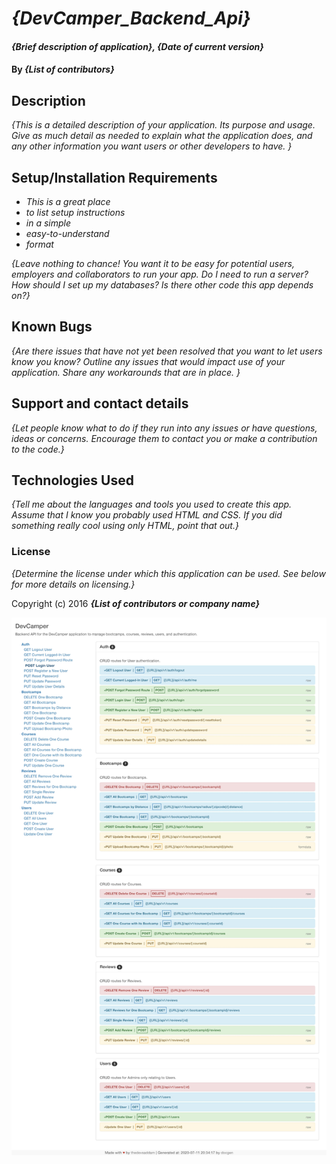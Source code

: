 # _{DevCamper_Backend_Api}_

#### _{Brief description of application}, {Date of current version}_

#### By _**{List of contributors}**_

## Description

_{This is a detailed description of your application. Its purpose and usage. Give as much detail as needed to explain what the application does, and any other information you want users or other developers to have. }_

## Setup/Installation Requirements

- _This is a great place_
- _to list setup instructions_
- _in a simple_
- _easy-to-understand_
- _format_

_{Leave nothing to chance! You want it to be easy for potential users, employers and collaborators to run your app. Do I need to run a server? How should I set up my databases? Is there other code this app depends on?}_

## Known Bugs

_{Are there issues that have not yet been resolved that you want to let users know you know? Outline any issues that would impact use of your application. Share any workarounds that are in place. }_

## Support and contact details

_{Let people know what to do if they run into any issues or have questions, ideas or concerns. Encourage them to contact you or make a contribution to the code.}_

## Technologies Used

_{Tell me about the languages and tools you used to create this app. Assume that I know you probably used HTML and CSS. If you did something really cool using only HTML, point that out.}_

### License

_{Determine the license under which this application can be used. See below for more details on licensing.}_

Copyright (c) 2016 **_{List of contributors or company name}_**

![DevCamper homepage](DevCamper.jpg)
